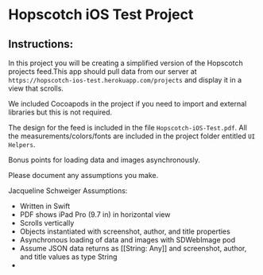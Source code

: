 # Hopscotch iOS Test Project

## Instructions:
In this project you will be creating a simplified version of the Hopscotch projects feed.This app should pull data from our server at `https://hopscotch-ios-test.herokuapp.com/projects` and display it in a view that scrolls.

We included Cocoapods in the project if you need to import and external libraries but this is not required. 

The design for the feed is included in the file `Hopscotch-iOS-Test.pdf`. All the measurements/colors/fonts are included in the project folder entitled `UI Helpers`.

Bonus points for loading data and images asynchronously. 

Please document any assumptions you make. 

Jacqueline Schweiger Assumptions:

- Written in Swift
- PDF shows iPad Pro (9.7 in) in horizontal view
- Scrolls vertically
- Objects instantiated with screenshot, author, and title properties
- Asynchronous loading of data and images with SDWebImage pod
- Assume JSON data returns as [[String: Any]] and screenshot, author, and title values as type String
- 
